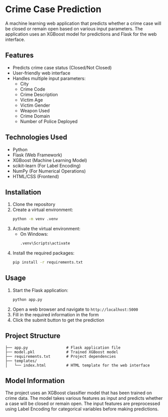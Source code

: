 # Crime Case Prediction

A machine learning web application that predicts whether a crime case will be closed or remain open based on various input parameters. The application uses an XGBoost model for predictions and Flask for the web interface.

## Features

- Predicts crime case status (Closed/Not Closed)
- User-friendly web interface
- Handles multiple input parameters:
  - City
  - Crime Code
  - Crime Description
  - Victim Age
  - Victim Gender
  - Weapon Used
  - Crime Domain
  - Number of Police Deployed

## Technologies Used

- Python
- Flask (Web Framework)
- XGBoost (Machine Learning Model)
- scikit-learn (For Label Encoding)
- NumPy (For Numerical Operations)
- HTML/CSS (Frontend)

## Installation

1. Clone the repository
2. Create a virtual environment:
   ```bash
   python -m venv .venv
   ```
3. Activate the virtual environment:
   - On Windows:
     ```bash
     .venv\Scripts\activate
     ```
4. Install the required packages:
   ```bash
   pip install -r requirements.txt
   ```

## Usage

1. Start the Flask application:
   ```bash
   python app.py
   ```
2. Open a web browser and navigate to `http://localhost:5000`
3. Fill in the required information in the form
4. Click the submit button to get the prediction

## Project Structure

```
├── app.py                 # Flask application file
├── model.pkl              # Trained XGBoost model
├── requirements.txt       # Project dependencies
├── templates/
│   └── index.html         # HTML template for the web interface
```

## Model Information

The project uses an XGBoost classifier model that has been trained on crime data. The model takes various features as input and predicts whether a case will be closed or remain open. The input features are preprocessed using Label Encoding for categorical variables before making predictions.
